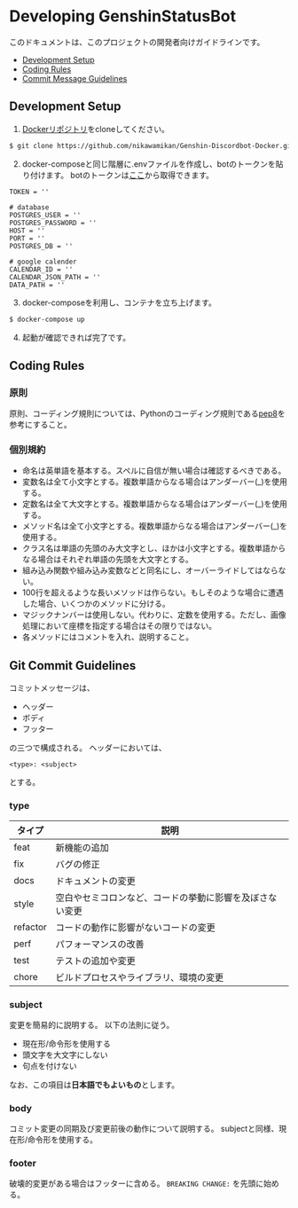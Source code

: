 # Developing GenshinStatusBot

このドキュメントは、このプロジェクトの開発者向けガイドラインです。

* [Development Setup](#setup)
* [Coding Rules](#rules)
* [Commit Message Guidelines](#commits)

## <a name="setup"> Development Setup
1. [Dockerリポジトリ](https://github.com/nikawamikan/Genshin-Discordbot-Docker)をcloneしてください。
```bash
$ git clone https://github.com/nikawamikan/Genshin-Discordbot-Docker.git
```
2. docker-composeと同じ階層に.envファイルを作成し、botのトークンを貼り付けます。
botのトークンは[ここ](https://discord.com/developers/applications)から取得できます。
```env
TOKEN = ''

# database
POSTGRES_USER = ''
POSTGRES_PASSWORD = ''
HOST = ''
PORT = ''
POSTGRES_DB = ''

# google calender
CALENDAR_ID = ''
CALENDAR_JSON_PATH = ''
DATA_PATH = ''
```

3. docker-composeを利用し、コンテナを立ち上げます。

```bash
$ docker-compose up
```
4. 起動が確認できれば完了です。

## <a name="rules"> Coding Rules
### 原則
原則、コーディング規則については、Pythonのコーディング規則である[pep8](https://pep8-ja.readthedocs.io/ja/latest/)を参考にすること。

### 個別規約
* 命名は英単語を基本する。スペルに自信が無い場合は確認するべきである。
* 変数名は全て小文字とする。複数単語からなる場合はアンダーバー(_)を使用する。
* 定数名は全て大文字とする。複数単語からなる場合はアンダーバー(_)を使用する。
* メソッド名は全て小文字とする。複数単語からなる場合はアンダーバー(_)を使用する。
* クラス名は単語の先頭のみ大文字とし、ほかは小文字とする。複数単語からなる場合はそれぞれ単語の先頭を大文字とする。
* 組み込み関数や組み込み変数などと同名にし、オーバーライドしてはならない。
* 100行を超えるような長いメソッドは作らない。もしそのような場合に遭遇した場合、いくつかのメソッドに分ける。
* マジックナンバーは使用しない。代わりに、定数を使用する。ただし、画像処理において座標を指定する場合はその限りではない。
* 各メソッドにはコメントを入れ、説明すること。

## <a name="commits"> Git Commit Guidelines

コミットメッセージは、
* ヘッダー
* ボディ
* フッター

の三つで構成される。
ヘッダーにおいては、
```
<type>: <subject>
```
とする。

### type
| タイプ | 説明 |
| ---- | ---- |
| feat | 新機能の追加 |
| fix | バグの修正 |
| docs | ドキュメントの変更 |
| style | 空白やセミコロンなど、コードの挙動に影響を及ぼさない変更 |
| refactor | コードの動作に影響がないコードの変更 |
| perf | パフォーマンスの改善 |
| test | テストの追加や変更 |
| chore | ビルドプロセスやライブラリ、環境の変更 |

### subject
変更を簡易的に説明する。
以下の法則に従う。
* 現在形/命令形を使用する
* 頭文字を大文字にしない
* 句点を付けない

なお、この項目は**日本語でもよいもの**とします。

### body
コミット変更の同期及び変更前後の動作について説明する。
subjectと同様、現在形/命令形を使用する。

### footer
破壊的変更がある場合はフッターに含める。
`BREAKING CHANGE:` を先頭に始める。